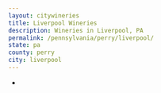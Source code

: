 ```yaml
---
layout: citywineries
title: Liverpool Wineries
description: Wineries in Liverpool, PA
permalink: /pennsylvania/perry/liverpool/
state: pa
county: perry
city: liverpool
---
```

-
